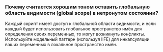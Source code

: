 ### Почему считается хорошим тоном оставить глобальную область видимости (global scope) в нетронутом состоянии?

Каждый скрипт имеет доступ к глобальной области видимости, и если каждый будет использовать глобальное пространство имён для определения своих переменных, то могут возникнуть конфликты. Используйте модельный паттерн (используя IIFE) для инкапсуляции ваших переменных в локальное пространство имён.

